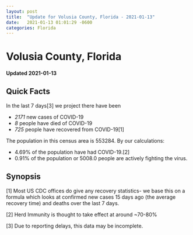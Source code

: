 ```yaml
---
layout: post
title:  "Update for Volusia County, Florida - 2021-01-13"
date:   2021-01-13 01:01:29 -0600
categories: Florida
---
```


# Volusia County, Florida
#### Updated 2021-01-13

## Quick Facts

In the last 7 days[3] we project there have been
- *2171* new cases of COVID-19
- *8* people have died of COVID-19
- *725* people have recovered from COVID-19[1]

The population in this census area is 553284. By our calculations:
- 4.69% of the population have had COVID-19.[2]
- 0.91% of the population or 5008.0 people are actively fighting the virus.

## Synopsis




[1] Most US CDC offices do give any recovery statistics- we base this on a formula which looks at confirmed new cases
15 days ago (the average recovery time) and deaths over the last 7 days.

[2] Herd Immunity is thought to take effect at around ~70-80%

[3] Due to reporting delays, this data may be incomplete.
 
    